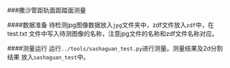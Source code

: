 ###撒沙管距轨面距踏面测量

####数据准备
待检测jpg图像数据放入`jpg`文件夹中，zdf文件放入`zdf`中，在test.txt
文件中写入待测图像的名称，注意jpg文件的名称和zdf文件名称对应。

####测量运行
运行`../tools/sashaguan_test.py`进行测量。测量结果及2d分割结果
放入`sashaguan_test`中。